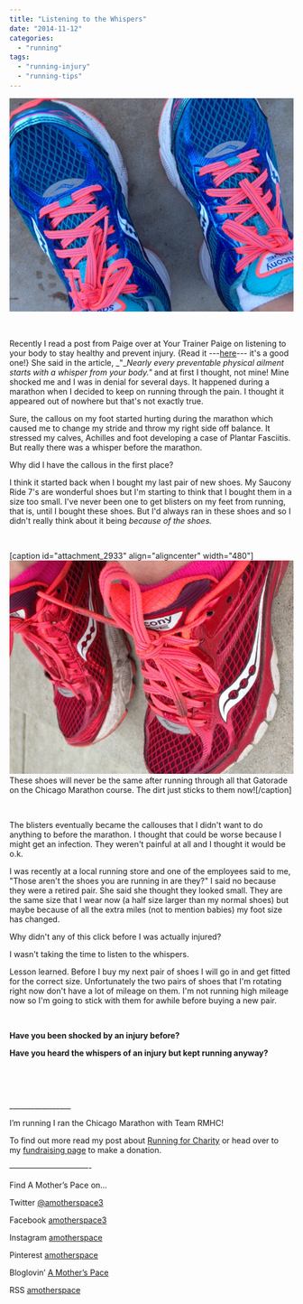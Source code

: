 ```yaml
---
title: "Listening to the Whispers"
date: "2014-11-12"
categories: 
  - "running"
tags: 
  - "running-injury"
  - "running-tips"
---
```


![Listening to the Whispers | amotherspace.net](images/photo-1-24.jpg)

 

Recently I read a post from Paige over at Your Trainer Paige on listening to your body to stay healthy and prevent injury. {Read it ---[here](http://www.yourtrainerpaige.com/2014/10/how-in-the-heck-do-i-listen-to-my-body/)\--- it's a good one!} She said in the article, _"__Nearly every preventable physical ailment starts with a whisper from your body."_ and at first I thought, not mine! Mine shocked me and I was in denial for several days. It happened during a marathon when I decided to keep on running through the pain. I thought it appeared out of nowhere but that's not exactly true.

Sure, the callous on my foot started hurting during the marathon which caused me to change my stride and throw my right side off balance. It stressed my calves, Achilles and foot developing a case of Plantar Fasciitis. But really there was a whisper before the marathon.

Why did I have the callous in the first place?

I think it started back when I bought my last pair of new shoes. My Saucony Ride 7's are wonderful shoes but I'm starting to think that I bought them in a size too small. I've never been one to get blisters on my feet from running, that is, until I bought these shoes. But I'd always ran in these shoes and so I didn't really think about it being _because of the shoes._

 

\[caption id="attachment\_2933" align="aligncenter" width="480"\]![Listening to the Whispers | amotherspace.net](images/photo-2-26-e1415738364423.jpg) These shoes will never be the same after running through all that Gatorade on the Chicago Marathon course. The dirt just sticks to them now!\[/caption\]

 

The blisters eventually became the callouses that I didn't want to do anything to before the marathon. I thought that could be worse because I might get an infection. They weren't painful at all and I thought it would be o.k.

I was recently at a local running store and one of the employees said to me, "Those aren't the shoes you are running in are they?" I said no because they were a retired pair. She said she thought they looked small. They are the same size that I wear now (a half size larger than my normal shoes) but maybe because of all the extra miles (not to mention babies) my foot size has changed.

Why didn't any of this click before I was actually injured?

I wasn't taking the time to listen to the whispers.

Lesson learned. Before I buy my next pair of shoes I will go in and get fitted for the correct size. Unfortunately the two pairs of shoes that I'm rotating right now don't have a lot of mileage on them. I'm not running high mileage now so I'm going to stick with them for awhile before buying a new pair.

 

**Have you been shocked by an injury before?**

**Have you heard the whispers of an injury but kept running anyway?**

 

 

\_\_\_\_\_\_\_\_\_\_\_\_\_\_\_\_\_

I’m running I ran the Chicago Marathon with Team RMHC!

To find out more read my post about [Running for Charity](http://amotherspace.net/2014/06/the-chicago-marathon-running-for-charity/) or head over to my [fundraising page](http://www.kintera.org/faf/donorReg/donorPledge.asp?ievent=1097960&supId=399266070) to make a donation.

——————————-

Find A Mother’s Pace on…

Twitter [@amotherspace3](https://twitter.com/amotherspace3)

Facebook [amotherspace3](http://facebook.com/amotherspace3)

Instagram [amotherspace](http://instagram.com/amotherspace)

Pinterest [amotherspace](http://pinterest.com/amotherspace/)

Bloglovin’ [A Mother’s Pace](http://www.bloglovin.com/en/blog/6680087)

RSS [amotherspace](http://feeds.feedburner.com/amotherspace)
